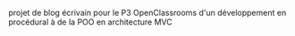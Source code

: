 projet de blog écrivain pour le P3 OpenClassrooms d'un développement en procédural à de la POO en architecture MVC
